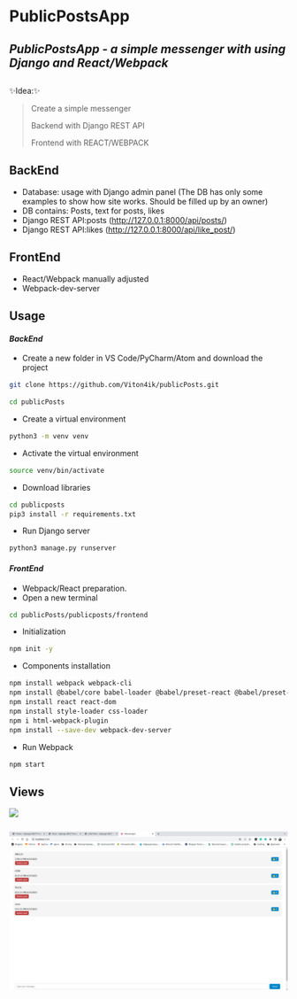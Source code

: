 # PublicPostsApp

## _PublicPostsApp - a simple messenger with using Django and React/Webpack_

##
✨Idea:✨
> Create a simple messenger
> 
> Backend with Django REST API
>
> Frontend with REACT/WEBPACK 
>

## BackEnd

- Database: usage with Django admin panel (The DB has only some examples to show how site works. Should be filled up by an owner) 
- DB contains: Posts, text for posts, likes
- Django REST API:posts (http://127.0.0.1:8000/api/posts/)
- Django REST API:likes (http://127.0.0.1:8000/api/like_post/)

## FrontEnd

- React/Webpack manually adjusted
- Webpack-dev-server

## Usage
#### _BackEnd_

- Create a new folder in VS Code/PyCharm/Atom and download the project

```sh
git clone https://github.com/Viton4ik/publicPosts.git

```
```sh
cd publicPosts
```
- Create a virtual environment

```sh
python3 -m venv venv
```
- Activate the virtual environment

```sh
source venv/bin/activate
```
- Download libraries

```sh
cd publicposts
pip3 install -r requirements.txt
```
- Run Django server

```sh
python3 manage.py runserver
```
#### _FrontEnd_

- Webpack/React preparation. 
- Open a new terminal

```sh
cd publicPosts/publicposts/frontend
```
- Initialization 

```sh
npm init -y
```
- Components installation 

```sh
npm install webpack webpack-cli
npm install @babel/core babel-loader @babel/preset-react @babel/preset-env
npm install react react-dom
npm install style-loader css-loader
npm i html-webpack-plugin
npm install --save-dev webpack-dev-server
```
- Run Webpack

```sh
npm start
```

## Views

<img src="https://img.shields.io/static/v1?label=1&message=view&color=9cf"/>
<h3 align="center"><img src="https://github.com/Viton4ik/publicPosts/blob/master/pic.png"/></h3> 
